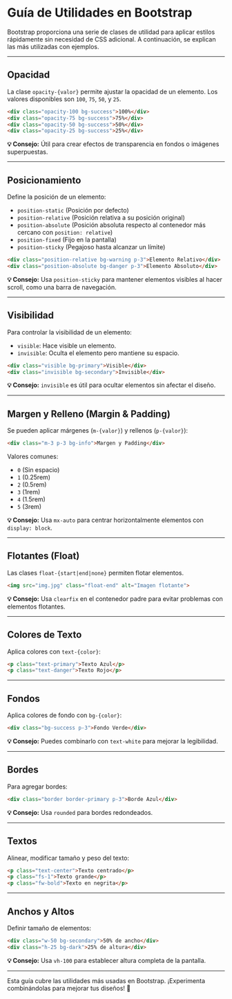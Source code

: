 # Guía de Utilidades en Bootstrap

Bootstrap proporciona una serie de clases de utilidad para aplicar estilos rápidamente sin necesidad de CSS adicional. A continuación, se explican las más utilizadas con ejemplos.

---

## Opacidad

La clase `opacity-{valor}` permite ajustar la opacidad de un elemento. Los valores disponibles son `100`, `75`, `50`, y `25`.

```html
<div class="opacity-100 bg-success">100%</div>
<div class="opacity-75 bg-success">75%</div>
<div class="opacity-50 bg-success">50%</div>
<div class="opacity-25 bg-success">25%</div>
```

**💡 Consejo:** Útil para crear efectos de transparencia en fondos o imágenes superpuestas.

---

## Posicionamiento

Define la posición de un elemento:

- `position-static` (Posición por defecto)
- `position-relative` (Posición relativa a su posición original)
- `position-absolute` (Posición absoluta respecto al contenedor más cercano con `position: relative`)
- `position-fixed` (Fijo en la pantalla)
- `position-sticky` (Pegajoso hasta alcanzar un límite)

```html
<div class="position-relative bg-warning p-3">Elemento Relativo</div>
<div class="position-absolute bg-danger p-3">Elemento Absoluto</div>
```

**💡 Consejo:** Usa `position-sticky` para mantener elementos visibles al hacer scroll, como una barra de navegación.

---

## Visibilidad

Para controlar la visibilidad de un elemento:

- `visible`: Hace visible un elemento.
- `invisible`: Oculta el elemento pero mantiene su espacio.

```html
<div class="visible bg-primary">Visible</div>
<div class="invisible bg-secondary">Invisible</div>
```

**💡 Consejo:** `invisible` es útil para ocultar elementos sin afectar el diseño.

---

## Margen y Relleno (Margin & Padding)

Se pueden aplicar márgenes (`m-{valor}`) y rellenos (`p-{valor}`):

```html
<div class="m-3 p-3 bg-info">Margen y Padding</div>
```

Valores comunes:

- `0` (Sin espacio)
- `1` (0.25rem)
- `2` (0.5rem)
- `3` (1rem)
- `4` (1.5rem)
- `5` (3rem)

**💡 Consejo:** Usa `mx-auto` para centrar horizontalmente elementos con `display: block`.

---

## Flotantes (Float)

Las clases `float-{start|end|none}` permiten flotar elementos.

```html
<img src="img.jpg" class="float-end" alt="Imagen flotante">
```

**💡 Consejo:** Usa `clearfix` en el contenedor padre para evitar problemas con elementos flotantes.

---

## Colores de Texto

Aplica colores con `text-{color}`:

```html
<p class="text-primary">Texto Azul</p>
<p class="text-danger">Texto Rojo</p>
```

---

## Fondos

Aplica colores de fondo con `bg-{color}`:

```html
<div class="bg-success p-3">Fondo Verde</div>
```

**💡 Consejo:** Puedes combinarlo con `text-white` para mejorar la legibilidad.

---

## Bordes

Para agregar bordes:

```html
<div class="border border-primary p-3">Borde Azul</div>
```

**💡 Consejo:** Usa `rounded` para bordes redondeados.

---

## Textos

Alinear, modificar tamaño y peso del texto:

```html
<p class="text-center">Texto centrado</p>
<p class="fs-1">Texto grande</p>
<p class="fw-bold">Texto en negrita</p>
```

---

## Anchos y Altos

Definir tamaño de elementos:

```html
<div class="w-50 bg-secondary">50% de ancho</div>
<div class="h-25 bg-dark">25% de altura</div>
```

**💡 Consejo:** Usa `vh-100` para establecer altura completa de la pantalla.

---

Esta guía cubre las utilidades más usadas en Bootstrap. ¡Experimenta combinándolas para mejorar tus diseños! 🚀

